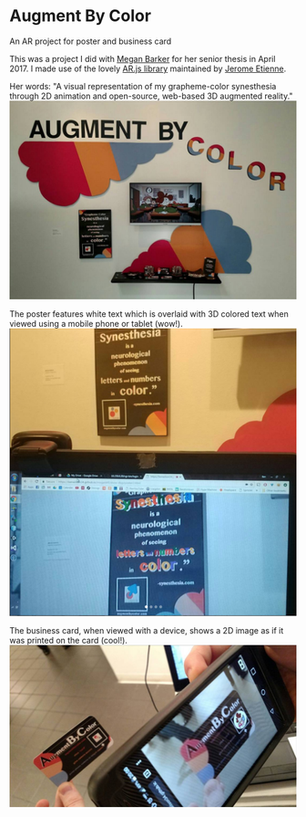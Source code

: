 # Augment By Color
An AR project for poster and business card

This was a project I did with [Megan Barker](http://www.meganbarkerart.com) for her senior thesis in April 2017. I made use of the lovely [AR.js library](https://github.com/jeromeetienne/AR.js) maintained by [Jerome Etienne](https://github.com/jeromeetienne).

Her words:
"A visual representation of my grapheme-color synesthesia through 2D animation and open-source, web-based 3D augmented reality."
![alt text](https://github.com/benwilson34/augment-by-color/blob/master/abc-01.png "Augment By Color display")

The poster features white text which is overlaid with 3D colored text when viewed using a mobile phone or tablet (wow!). 
![alt text](https://github.com/benwilson34/augment-by-color/blob/master/abc-02.png "Augment By Color poster")

The business card, when viewed with a device, shows a 2D image as if it was printed on the card (cool!).
![alt text](https://github.com/benwilson34/augment-by-color/blob/master/abc-03.png "Augment By Color card")
